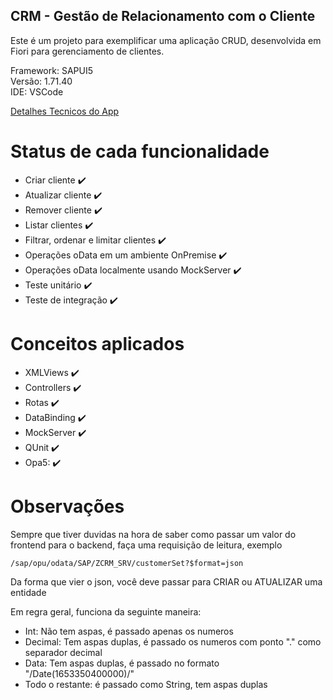 ## CRM - Gestão de Relacionamento com o Cliente

Este é um projeto para exemplificar uma aplicação CRUD, desenvolvida em Fiori para gerenciamento de clientes.

Framework: SAPUI5  
Versão: 1.71.40  
IDE: VSCode  

[Detalhes Tecnicos do App](app.md)

# Status de cada funcionalidade
- Criar cliente :heavy_check_mark:
- Atualizar cliente :heavy_check_mark:
- Remover cliente :heavy_check_mark:
- Listar clientes :heavy_check_mark:
- Filtrar, ordenar e limitar clientes :heavy_check_mark:
- Operações oData em um ambiente OnPremise :heavy_check_mark:
- Operações oData localmente usando MockServer :heavy_check_mark:
- Teste unitário :heavy_check_mark:
- Teste de integração :heavy_check_mark:

# Conceitos aplicados
- XMLViews :heavy_check_mark:
- Controllers :heavy_check_mark:
- Rotas :heavy_check_mark:
- DataBinding :heavy_check_mark:
- MockServer :heavy_check_mark:
- QUnit :heavy_check_mark:
- Opa5: :heavy_check_mark:

# Observações
Sempre que tiver duvidas na hora de saber como passar um valor do frontend para o backend, faça uma requisição de leitura, exemplo
```
/sap/opu/odata/SAP/ZCRM_SRV/customerSet?$format=json
```
Da forma que vier o json, você deve passar para CRIAR ou ATUALIZAR uma entidade

Em regra geral, funciona da seguinte maneira:
- Int: Não tem aspas, é passado apenas os numeros
- Decimal: Tem aspas duplas, é passado os numeros com ponto "." como separador decimal
- Data: Tem aspas duplas, é passado no formato "\/Date(1653350400000)\/"
- Todo o restante: é passado como String, tem aspas duplas

